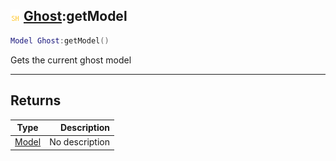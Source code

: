 ## ![shared](.gitbook/assets/shared.png) [Ghost](./readme/Ghost/README.md):getModel

```lua
Model Ghost:getModel()
```

Gets the current ghost model

------
## Returns

| Type   | Description |
| ------ | ----------: |
| [Model](./readme/Model/README.md) | No description |

